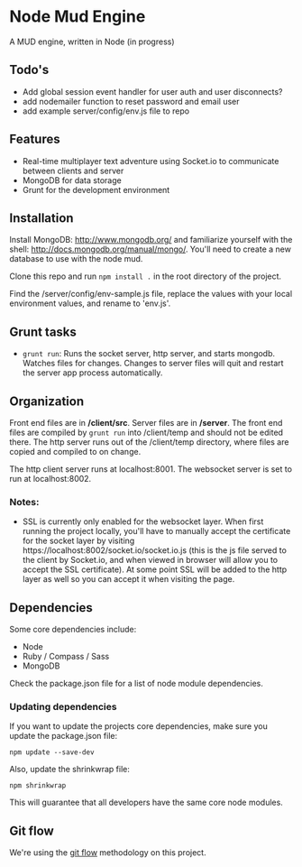 # Node Mud Engine

A MUD engine, written in Node (in progress)

## Todo's

- Add global session event handler for user auth and user disconnects?
- add nodemailer function to reset password and email user
- add example server/config/env.js file to repo

## Features

- Real-time multiplayer text adventure using Socket.io to communicate between clients and server
- MongoDB for data storage
- Grunt for the development environment

## Installation

Install MongoDB: http://www.mongodb.org/ and familiarize yourself with the shell: http://docs.mongodb.org/manual/mongo/. You'll need to create a new database to use with the node mud.

Clone this repo and run `npm install .` in the root directory of the project.

Find the /server/config/env-sample.js file, replace the values with your local environment values, and rename to 'env.js'.

## Grunt tasks

- `grunt run`: Runs the socket server, http server, and starts mongodb. Watches files for changes. Changes to server files will quit and restart the server app process automatically.

## Organization

Front end files are in **/client/src**. Server files are in **/server**. The front end files are compiled by `grunt run` into /client/temp and should not be edited there. The http server runs out of the /client/temp directory, where files are copied and compiled to on change.

The http client server runs at localhost:8001. The websocket server is set to run at localhost:8002.

### Notes:

- SSL is currently only enabled for the websocket layer. When first running the project locally, you'll have to manually accept the certificate for the socket layer by visiting https://localhost:8002/socket.io/socket.io.js (this is the js file served to the client by Socket.io, and when viewed in browser will allow you to accept the SSL certificate). At some point SSL will be added to the http layer as well so you can accept it when visiting the page.

## Dependencies

Some core dependencies include: 

- Node
- Ruby / Compass / Sass
- MongoDB

Check the package.json file for a list of node module dependencies.

### Updating dependencies

If you want to update the projects core dependencies, make sure you update the package.json file:

    npm update --save-dev

Also, update the shrinkwrap file:
    
    npm shrinkwrap

This will guarantee that all developers have the same core node modules.

## Git flow

We're using the [git flow](http://nvie.com/posts/a-successful-git-branching-model/) methodology on this project.